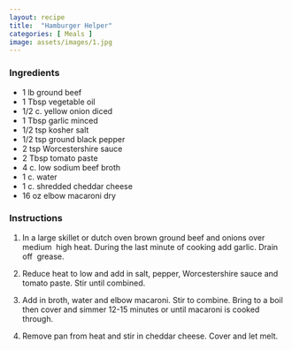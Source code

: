```yaml
---
layout: recipe
title:  "Hamburger Helper"
categories: [ Meals ]
image: assets/images/1.jpg
---
```


### Ingredients

- 1 lb ground beef
- 1 Tbsp vegetable oil
- 1/2 c. yellow onion diced
- 1 Tbsp garlic minced
- 1/2 tsp kosher salt
- 1/2 tsp ground black pepper
- 2 tsp Worcestershire sauce
- 2 Tbsp tomato paste
- 4 c. low sodium beef broth
- 1 c. water
- 1 c. shredded cheddar cheese
- 16 oz elbow macaroni dry

### Instructions 

1. In a large skillet or dutch oven brown ground beef and onions over medium  high heat. During the last minute of cooking add garlic. Drain off  grease.

2. Reduce heat to low and add in salt, pepper, Worcestershire sauce and tomato paste. Stir until combined.

3. Add in broth, water and elbow macaroni. Stir to combine. Bring to a boil  then cover and simmer 12\-15 minutes or until macaroni is cooked through.

4. Remove pan from heat and stir in cheddar cheese. Cover and let melt.
